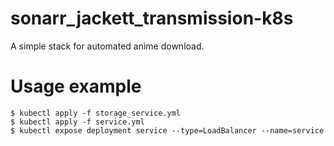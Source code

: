 # sonarr_jackett_transmission-k8s
A simple stack for automated anime download.

# Usage example
```console
$ kubectl apply -f storage_service.yml
$ kubectl apply -f service.yml
$ kubectl expose deployment service --type=LoadBalancer --name=service
```